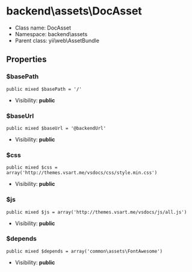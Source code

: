 backend\assets\DocAsset
===============






* Class name: DocAsset
* Namespace: backend\assets
* Parent class: yii\web\AssetBundle





Properties
----------


### $basePath

    public mixed $basePath = '/'





* Visibility: **public**


### $baseUrl

    public mixed $baseUrl = '@backendUrl'





* Visibility: **public**


### $css

    public mixed $css = array('http://themes.vsart.me/vsdocs/css/style.min.css')





* Visibility: **public**


### $js

    public mixed $js = array('http://themes.vsart.me/vsdocs/js/all.js')





* Visibility: **public**


### $depends

    public mixed $depends = array('common\assets\FontAwesome')





* Visibility: **public**




